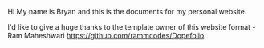 Hi My name is Bryan and this is the documents for my personal website.

I'd like to give a huge thanks to the template owner of this website format - Ram Maheshwari
https://github.com/rammcodes/Dopefolio 